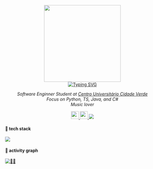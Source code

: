 <div align='center'>
  <img src="https://i.gifer.com/5Xyg.gif" height="250"> 
</div>
<div align="center">
  <a href="https://git.io/typing-svg"><img src="https://readme-typing-svg.demolab.com?font=&pause=1000&color=EFF7F7&width=435&lines=Nothing+happens+before%2C+unless+we+dream.%E2%9C%A8" alt="Typing SVG" /></a>
</div>


<p align="center"><em>Software Enginner Student at <a href="http://www.unicv.edu.br">Centro Universitário Cidade Verde</a><br>
Focus on Python, TS, Java, and C#<br>
Music lover</br>
</em></p>

<div align="center">
  <a href="https://www.linkedin.com/in/emilycristinydias/" />
  <img src="https://img.shields.io/badge/LinkedIn-000?style=for-the-badge&logo=linkedin&logoColor=white" height="25" src="linkedin logo" />
  <img src="https://img.shields.io/static/v1?message=Vercel&logo=vercel&label=&color=000000&logoColor=white&labelColor=&style=for-the-badge" height="25" alt="vercel logo"  />

  <img src="https://visitor-badge.laobi.icu/badge?page_id=emilyestvz.visitor-badge&left_color=black&right_color=darkorchid"  />
  </a>
</div>


#### 🎯 tech stack 
<p align="left">
  <a href="https://skillicons.dev">
    <img src="https://skillicons.dev/icons?i=py,flask,mongodb,java,js,ts,nestjs,cs,dotnet,fastapi,mysql,react,threejs,tailwindcss,git" />
  </a>
</p>

#### 👾 activity graph
[![👾🦾](https://github-readme-activity-graph.vercel.app/graph?username=emilyestvz&bg_color=000000&color=9e4c98&line=9e4c98&point=858585&area=true&hide_border=true)](https://github.com/ashutosh00710/github-readme-activity-graph)
